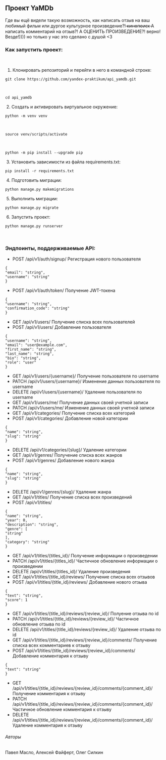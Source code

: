 ## Проект YaMDb

Где вы ещё видели такую возможность, как написать отзыв на ваш любимый фильм или дургое культурное произведение?! ̶к̶и̶н̶о̶п̶о̶и̶с̶к̶
А написать комментарий на отзыв?! А ОЦЕНИТЬ ПРОИЗВЕДЕНИЕ?! верно! Везде!))))
но только у нас это сделано с душой <З
​
​
### Как запустить проект:
​
​
1. Клонировать репозиторий и перейти в него в командной строке:
​
```
git clone https://github.com/yandex-praktikum/api_yamdb.git
```
​
```
cd api_yamdb
```
​
2. Cоздать и активировать виртуальное окружение:
​
```
python -m venv venv
```
​
```
source venv/scripts/activate
```
​
```
python -m pip install --upgrade pip
```
​
3. Установить зависимости из файла requirements.txt:
​
```
pip install -r requirements.txt
```
​
4. Подготовить миграции:
​
```
python manage.py makemigrations
```
​
5. Выполнить миграции:
​
```
python manage.py migrate
```
​
6. Запустить проект:
​
```
python manage.py runserver
```
​
### Эндпоинты, поддерживаемые API:

* POST /api/v1/auth/signup/    Регистрация нового пользователя
```
{
"email": "string",
"username": "string"
}
```
* POST /api/v1/auth/token/    Получение JWT-токена
```
{
"username": "string",
"confirmation_code": "string"
}
```
* GET /api/v1/users/    Получение списка всех пользователей
* POST /api/v1/users/    Добавление пользователя
```
{
"username": "string",
"email": "user@example.com",
"first_name": "string",
"last_name": "string",
"bio": "string",
"role": "user"
}
```
* GET /api/v1/users/{username}/    Получение пользователя по username
* PATCH /api/v1/users/{username}/    Изменение данных пользователя по username
* DELETE /api/v1/users/{username}/     Удаление пользователя по username
* GET /api/v1/users/me/    Получение данных своей учетной записи
* PATCH /api/v1/users/me/    Изменение данных своей учетной записи
* GET /api/v1/categories/    Получение списка всех категорий
* POST /api/v1/categories/    Добавление новой категории
```
{
"name": "string",
"slug": "string"
}
```
* DELETE /api/v1/categories/{slug}/    Удаление категории
* GET /api/v1/genres/    Получение списка всех жанров
* POST /api/v1/genres/    Добавление нового жанра
```
{
"name": "string",
"slug": "string"
}
```
* DELETE /api/v1/genres/{slug}/    Удаление жанра
* GET /api/v1/titles/    Получение списка всех произведений
* POST /api/v1/titles/    
```
{
"name": "string",
"year": 0,
"description": "string",
"genre": [
"string"
],
"category": "string"
}
```
* GET /api/v1/titles/{titles_id}/    Получение информации о произведении
* PATCH /api/v1/titles/{titles_id}/    Частичное обновление информации о произведении
* DELETE /api/v1/titles/{titles_id}/    Удаление произведения
* GET /api/v1/titles/{title_id}/reviews/    Получение списка всех отзывов
* POST /api/v1/titles/{title_id}/reviews/    Добавление нового отзыва
```
{
"text": "string",
"score": 1
}
```
* GET /api/v1/titles/{title_id}/reviews/{review_id}/    Полуение отзыва по id
* PATCH /api/v1/titles/{title_id}/reviews/{review_id}/    Частичное обновление отзыва по id
* DELETE /api/v1/titles/{title_id}/reviews/{review_id}/    Удаление отзыва по id
* GET /api/v1/titles/{title_id}/reviews/{review_id}/comments/    Получение списка всех комментариев к отзыву
* POST /api/v1/titles/{title_id}/reviews/{review_id}/comments/    Добавление комментария к отзыву
```
{
"text": "string"
}
```
* GET /api/v1/titles/{title_id}/reviews/{review_id}/comments/{comment_id}/    Получение комментария к отзыву
* PATCH /api/v1/titles/{title_id}/reviews/{review_id}/comments/{comment_id}/    Частичное обновление комментария к отзыву
* DELETE /api/v1/titles/{title_id}/reviews/{review_id}/comments/{comment_id}/    Удаление комментария к отзыву
​
###### Авторы
Павел Масло, Алексей Файферт, Олег Силкин
